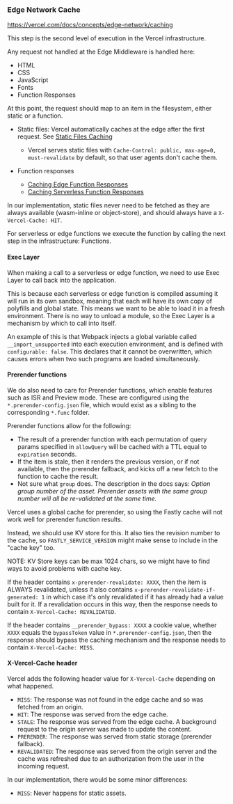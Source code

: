### Edge Network Cache

https://vercel.com/docs/concepts/edge-network/caching

This step is the second level of execution in the Vercel infrastructure.

Any request not handled at the Edge Middleware is handled here:

* HTML
* CSS
* JavaScript
* Fonts
* Function Responses

At this point, the request should map to an item in the filesystem,
either static or a function.

* Static files: Vercel automatically caches at the edge after the first request.
  See [Static Files Caching](https://vercel.com/docs/concepts/edge-network/caching#static-files-caching)
  * Vercel serves static files with `Cache-Control: public, max-age=0, must-revalidate` by default,
    so that user agents don't cache them.

* Function responses
  * [Caching Edge Function Responses](https://vercel.com/docs/concepts/functions/edge-functions/edge-caching)
  * [Caching Serverless Function Responses](https://vercel.com/docs/concepts/functions/serverless-functions/edge-caching)

In our implementation, static files never need to be fetched as they are always available
(wasm-inline or object-store), and should always have a `X-Vercel-Cache: HIT`.

For serverless or edge functions we execute the function by calling the next step in
the infrastructure: Functions.

#### Exec Layer

When making a call to a serverless or edge function, we need to use Exec Layer to call back into
the application.

This is because each serverless or edge function is compiled assuming it will run in its own
sandbox, meaning that each will have its own copy of polyfills and global state. This means
we want to be able to load it in a fresh environment. There is no way to unload a module, so
the Exec Layer is a mechanism by which to call into itself.

An example of this is that Webpack injects a global variable called `__import_unsupported` into
each execution environment, and is defined with `configurable: false`. This declares that
it cannot be overwritten, which causes errors when two such programs are loaded simultaneously.

#### Prerender functions

We do also need to care for Prerender functions, which enable features such as ISR and
Preview mode.
These are configured using the `*.prerender-config.json` file, which would exist as a sibling to
the corresponding `*.func` folder.

Prerender functions allow for the following:
* The result of a prerender function with each permutation of query params specified in `allowQuery`
  will be cached with a TTL equal to `expiration` seconds.
* If the item is stale, then it renders the previous version, or if not available, then
  the prerender fallback, and kicks off a new fetch to the function to cache the result.
* Not sure what `group` does. The description in the docs says:
  *Option group number of the asset. Prerender assets with the same group number will all be
  re-validated at the same time.*

Vercel uses a global cache for prerender, so using the Fastly cache will not work well for
prerender function results.

Instead, we should use KV store for this. It also ties the revision number to the cache,
so `FASTLY_SERVICE_VERSION` might make sense to include in the "cache key" too.

NOTE: KV Store keys can be max 1024 chars, so we might have to find ways to avoid problems with
cache key.

If the header contains `x-prerender-revalidate: XXXX`, then the item is ALWAYS revalidated, unless
it also contains `x-prerender-revalidate-if-generated: 1` in which case it's only revalidated if
it has already had a value built for it. If a revalidation occurs in this way, then the
response needs to contain `X-Vercel-Cache: REVALIDATED`.

If the header contains `__prerender_bypass: XXXX` a cookie value, whether `XXXX` equals the
`bypassToken` value in `*.prerender-config.json`, then the response should bypass the caching
mechanism and the response needs to contain `X-Vercel-Cache: MISS`.

#### X-Vercel-Cache header

Vercel adds the following header value for `X-Vercel-Cache` depending on what happened.

* `MISS`: The response was not found in the edge cache and so was fetched from an origin.
* `HIT`: The response was served from the edge cache.
* `STALE`: The response was served from the edge cache. A background request to the origin server was made to
  update the content.
* `PRERENDER`: The response was served from static storage (prerender fallback). 
* `REVALIDATED`: The response was served from the origin server and the cache was refreshed due to an authorization
  from the user in the incoming request.

In our implementation, there would be some minor differences:

* `MISS`: Never happens for static assets.
